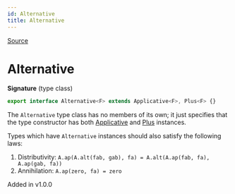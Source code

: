 ```yaml
---
id: Alternative
title: Alternative
---
```


[Source](https://github.com/gcanti/fp-ts/blob/master/src/Alternative.ts)

# Alternative

**Signature** (type class)

```ts
export interface Alternative<F> extends Applicative<F>, Plus<F> {}
```

The `Alternative` type class has no members of its own; it just specifies that the type constructor has both
[Applicative](./Applicative.md) and [Plus](./Plus.md) instances.

Types which have `Alternative` instances should also satisfy the following laws:

1. Distributivity: `A.ap(A.alt(fab, gab), fa) = A.alt(A.ap(fab, fa), A.ap(gab, fa))`
2. Annihilation: `A.ap(zero, fa) = zero`

Added in v1.0.0
